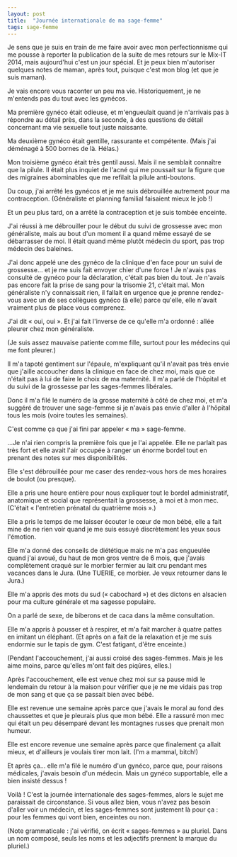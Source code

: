 ```yaml
---
layout: post
title:  "Journée internationale de ma sage-femme"
tags: sage-femme
---
```


Je sens que je suis en train de me faire avoir avec mon perfectionnisme qui me pousse à reporter la publication de la suite de mes retours sur le Mix-IT 2014, mais aujourd'hui c'est un jour spécial. Et je peux bien m'autoriser quelques notes de maman, après tout, puisque c'est mon blog (et que je suis maman).

Je vais encore vous raconter un peu ma vie.
Historiquement, je ne m'entends pas du tout avec les gynécos.

Ma première gynéco était odieuse, et m'engueulait quand je n'arrivais pas à répondre au détail près, dans la seconde, à des questions de détail concernant ma vie sexuelle tout juste naissante.

Ma deuxième gynéco était gentille, rassurante et compétente. (Mais j'ai déménagé à 500 bornes de là. Hélas.)

Mon troisième gynéco était très gentil aussi. Mais il ne semblait connaître que la pilule. Il était plus inquiet de l'acné qui me poussait sur la figure que des migraines abominables que me refilait la pilule anti-boutons.

Du coup, j'ai arrêté les gynécos et je me suis débrouillée autrement pour ma contraception. (Généraliste et planning familial faisaient mieux le job !)

Et un peu plus tard, on a arrêté la contraception et je suis tombée enceinte.

J'ai réussi à me débrouiller pour le début du suivi de grossesse avec mon généraliste, mais au bout d'un moment il a quand même essayé de se débarrasser de moi. Il était quand même plutôt médecin du sport, pas trop médecin des baleines.

J'ai donc appelé une des gynéco de la clinique d'en face pour un suivi de grossesse… et je me suis fait envoyer chier d'une force ! Je n'avais pas consulté de gynéco pour la déclaration, c'était pas bien du tout. Je n'avais pas encore fait la prise de sang pour la trisomie 21, c'était mal. Mon généraliste n'y connaissait rien, il fallait en urgence que je prenne rendez-vous avec un de ses collègues gynéco (à elle) parce qu'elle, elle n'avait vraiment plus de place vous comprenez.

J'ai dit « oui, oui ». Et j'ai fait l'inverse de ce qu'elle m'a ordonné : allée pleurer chez mon généraliste.

(Je suis assez mauvaise patiente comme fille, surtout pour les médecins qui me font pleurer.)

Il m'a tapoté gentiment sur l'épaule, m'expliquant qu'il n'avait pas très envie que j'aille accoucher dans la clinique en face de chez moi, mais que ce n'était pas à lui de faire le choix de ma maternité. Il m'a parlé de l'hôpital et du suivi de la grossesse par les sages-femmes libérales.

Donc il m'a filé le numéro de la grosse maternité à côté de chez moi, et m'a suggéré de trouver une sage-femme si je n'avais pas envie d'aller à l'hôpital tous les mois (voire toutes les semaines).

C'est comme ça que j'ai fini par appeler « ma » sage-femme.

…Je n'ai rien compris la première fois que je l'ai appelée. Elle ne parlait pas très fort et elle avait l'air occupée à ranger un énorme bordel tout en prenant des notes sur mes disponibilités.

Elle s'est débrouillée pour me caser des rendez-vous hors de mes horaires de boulot (ou presque).

Elle a pris une heure entière pour nous expliquer tout le bordel administratif, anatomique et social que représentait la grossesse, à moi et à mon mec. (C'était « l'entretien prénatal du quatrième mois ».)

Elle a pris le temps de me laisser écouter le cœur de mon bébé, elle a fait mine de ne rien voir quand je me suis essuyé discrètement les yeux sous l'émotion.

Elle m'a donné des conseils de diététique mais ne m'a pas engueulée quand j'ai avoué, du haut de mon gros ventre de 6 mois, que j'avais complètement craqué sur le morbier fermier au lait cru pendant mes vacances dans le Jura. (Une TUERIE, ce morbier. Je veux retourner dans le Jura.)

Elle m'a appris des mots du sud (« cabochard ») et des dictons en alsacien pour ma culture générale et ma sagesse populaire.

On a parlé de sexe, de biberons et de caca dans la même consultation.

Elle m'a appris à pousser et à respirer, et m'a fait marcher à quatre pattes en imitant un éléphant. (Et après on a fait de la relaxation et je me suis endormie sur le tapis de gym. C'est fatigant, d'être enceinte.)

(Pendant l'accouchement, j'ai aussi croisé des sages-femmes. Mais je les aime moins, parce qu'elles m'ont fait des piqûres, elles.)

Après l'accouchement, elle est venue chez moi sur sa pause midi le lendemain du retour à la maison pour vérifier que je ne me vidais pas trop de mon sang et que ça se passait bien avec bébé.

Elle est revenue une semaine après parce que j'avais le moral au fond des chaussettes et que je pleurais plus que mon bébé. Elle a rassuré mon mec qui était un peu désemparé devant les montagnes russes que prenait mon humeur.

Elle est encore revenue une semaine après parce que finalement ça allait mieux, et d'ailleurs je voulais tirer mon lait. (I'm a mammal, bitch!)

Et après ça… elle m'a filé le numéro d'un gynéco, parce que, pour raisons médicales, j'avais besoin d'un médecin. Mais un gynéco supportable, elle a bien insisté dessus !

Voilà ! C'est la journée internationale des sages-femmes, alors le sujet me paraissait de circonstance. Si vous allez bien, vous n'avez pas besoin d'aller voir un médecin, et les sages-femmes sont justement là pour ça : pour les femmes qui vont bien, enceintes ou non.


(Note grammaticale : j'ai vérifié, on écrit « sages-femmes » au pluriel. Dans un nom composé, seuls les noms et les adjectifs prennent la marque du pluriel.)